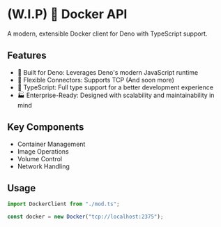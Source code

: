 # (W.I.P) 🐳 Docker API

A modern, extensible Docker client for Deno with TypeScript support.

## Features

- 🦕 Built for Deno: Leverages Deno's modern JavaScript runtime
- 🔧 Flexible Connectors: Supports TCP (And soon more)
- 📘 TypeScript: Full type support for a better development experience
- 🏭 Enterprise-Ready: Designed with scalability and maintainability in mind

## Key Components

- Container Management
- Image Operations
- Volume Control
- Network Handling

## Usage

```typescript
import DockerClient from "./mod.ts";

const docker = new Docker("tcp://localhost:2375");
```
